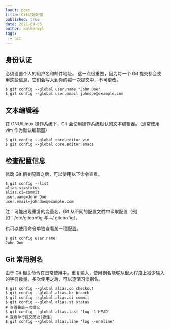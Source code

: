 ```yaml
---
laout: post
title: Git初始配置
published: true
date: 2021-09-05
author: walkerwyl
tags:
  - Git
---
```


## 身份认证

必须设置个人的用户名和邮件地址。 这一点很重要，因为每一个 Git 提交都会使用这些信息，它们会写入到你的每一次提交中，不可更改。

```shell
$ git config --global user.name "John Doe"
$ git config --global user.email johndoe@example.com
```

## 文本编辑器

在 GNU/Linux 操作系统下，Git 会使用操作系统默认的文本编辑器。（通常使用 vim 作为默认编辑器）

```shell
$ git config --global core.editor vim
$ git config --global core.editor emacs
```

## 检查配置信息

修改 Git 相关配置之后，可以使用以下命令查看。

```shell
$ git config --list
alias.st=status
alias.ci=commit
user.name=John Doe
user.email=johndoe@example.com
```

注：可能出现重复的变量名，Git 从不同的配置文件中读取配置（例如：/etc/gitconfig 与 ~/.gitconfig）。

也可以使用命令单独查看某一项配置。

```shell
$ git config user.name
John Doe
```

## Git 常用别名

由于 Git 相关命令在日常使用中，重复输入，使用别名能够从很大程度上减少输入的字符数量。多次使用之后，可以逐渐习惯别名。

```shell
$ git config --global alias.co checkout
$ git config --global alias.br branch
$ git config --global alias.ci commit
$ git config --global alias.st status
# 查看最后一次提交
$ git config --global alias.last 'log -1 HEAD'
# 查看单行提交历史(极佳)
$ git config --global alias.line 'log --oneline'
```

